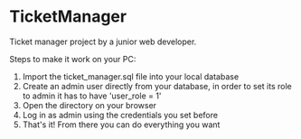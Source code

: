 # TicketManager

Ticket manager project by a junior web developer.

Steps to make it work on your PC:
1) Import the ticket_manager.sql file into your local database
2) Create an admin user directly from your database, in order to set its role to admin it has to have 'user_role = 1'
3) Open the directory on your browser
4) Log in as admin using the credentials you set before
5) That's it! From there you can do everything you want
